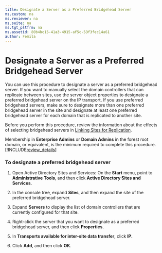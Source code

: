```yaml
---
title: Designate a Server as a Preferred Bridgehead Server
ms.custom: na
ms.reviewer: na
ms.suite: na
ms.tgt_pltfrm: na
ms.assetid: 80b4bc15-41a3-4915-af5c-53f3fec14a61
author: Femila
---
```

# Designate a Server as a Preferred Bridgehead Server
  You can use this procedure to designate a server as a preferred bridgehead server. If you want to manually select the domain controllers that can replicate between sites, use the server object properties to designate a preferred bridgehead server on the IP transport. If you use preferred bridgehead servers, make sure to designate more than one preferred bridgehead server in the site and designate at least one preferred bridgehead server for each domain that is replicated to another site.  
  
 Before you perform this procedure, review the information about the effects of selecting bridgehead servers in [Linking Sites for Replication](../Topic/Linking-Sites-for-Replication.md).  
  
 Membership in **Enterprise Admins** or **Domain Admins** in the forest root domain, or equivalent, is the minimum required to complete this procedure. [!INCLUDE[review_details](../Token/review_details_md.md)]  
  
### To designate a preferred bridgehead server  
  
1.  Open Active Directory Sites and Services: On the **Start** menu, point to **Administrative Tools**, and then click **Active Directory Sites and Services**.  
  
2.  In the console tree, expand **Sites**, and then expand the site of the preferred bridgehead server.  
  
3.  Expand **Servers** to display the list of domain controllers that are currently configured for that site.  
  
4.  Right\-click the server that you want to designate as a preferred bridgehead server, and then click **Properties**.  
  
5.  In **Transports available for inter\-site data transfer**, click **IP**.  
  
6.  Click **Add**, and then click **OK**.  
  
  